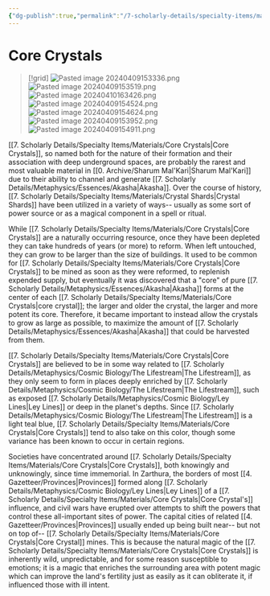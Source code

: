 ```yaml
---
{"dg-publish":true,"permalink":"/7-scholarly-details/specialty-items/materials/core-crystals/","noteIcon":""}
---
```


# Core Crystals 

>[!grid]
>![Pasted image 20240409153336.png](/img/user/x.%20Assets/Attachments/Pasted%20image%2020240409153336.png)
>![Pasted image 20240409153519.png](/img/user/x.%20Assets/Attachments/Pasted%20image%2020240409153519.png)
>![Pasted image 20240410163426.png](/img/user/x.%20Assets/Attachments/Pasted%20image%2020240410163426.png)
>![Pasted image 20240409154524.png](/img/user/x.%20Assets/Attachments/Pasted%20image%2020240409154524.png)
>![Pasted image 20240409154624.png](/img/user/x.%20Assets/Attachments/Pasted%20image%2020240409154624.png)
>![Pasted image 20240409153952.png](/img/user/x.%20Assets/Attachments/Pasted%20image%2020240409153952.png)
>![Pasted image 20240409154911.png](/img/user/x.%20Assets/Attachments/Pasted%20image%2020240409154911.png)

[[7. Scholarly Details/Specialty Items/Materials/Core Crystals\|Core Crystals]], so named both for the nature of their formation and their association with deep underground spaces, are probably the rarest and most valuable material in [[0. Archive/Sharum Mal'Kari\|Sharum Mal'Kari]] due to their ability to channel and generate [[7. Scholarly Details/Metaphysics/Essences/Akasha\|Akasha]]. Over the course of history, [[7. Scholarly Details/Specialty Items/Materials/Crystal Shards\|Crystal Shards]] have been utilized in a variety of ways-- usually as some sort of power source or as a magical component in a spell or ritual.

While [[7. Scholarly Details/Specialty Items/Materials/Core Crystals\|Core Crystals]] are a naturally occurring resource, once they have been depleted they can take hundreds of years (or more) to reform. When left untouched, they can grow to be larger than the size of buildings. It used to be common for [[7. Scholarly Details/Specialty Items/Materials/Core Crystals\|Core Crystals]] to be mined as soon as they were reformed, to replenish expended supply, but eventually it was discovered that a "core" of pure [[7. Scholarly Details/Metaphysics/Essences/Akasha\|Akasha]] forms at the center of each [[7. Scholarly Details/Specialty Items/Materials/Core Crystals\|core crystal]]; the larger and older the crystal, the larger and more potent its core. Therefore, it became important to instead allow the crystals to grow as large as possible, to maximize the amount of [[7. Scholarly Details/Metaphysics/Essences/Akasha\|Akasha]] that could be harvested from them.  

[[7. Scholarly Details/Specialty Items/Materials/Core Crystals\|Core Crystals]] are believed to be in some way related to [[7. Scholarly Details/Metaphysics/Cosmic Biology/The Lifestream\|The Lifestream]], as they only seem to form in places deeply enriched by [[7. Scholarly Details/Metaphysics/Cosmic Biology/The Lifestream\|The Lifestream]], such as exposed [[7. Scholarly Details/Metaphysics/Cosmic Biology/Ley Lines\|Ley Lines]] or deep in the planet's depths. Since [[7. Scholarly Details/Metaphysics/Cosmic Biology/The Lifestream\|The Lifestream]] is a light teal blue, [[7. Scholarly Details/Specialty Items/Materials/Core Crystals\|Core Crystals]] tend to also take on this color, though some variance has been known to occur in certain regions. 

Societies have concentrated around [[7. Scholarly Details/Specialty Items/Materials/Core Crystals\|Core Crystals]], both knowingly and unknowingly, since time immemorial. In Zarthura, the borders of most [[4. Gazetteer/Provinces\|Provinces]] formed along [[7. Scholarly Details/Metaphysics/Cosmic Biology/Ley Lines\|Ley Lines]] of a [[7. Scholarly Details/Specialty Items/Materials/Core Crystals\|Core Crystal's]] influence, and civil wars have erupted over attempts to shift the powers that control these all-important sites of power. The capital cities of related [[4. Gazetteer/Provinces\|Provinces]] usually ended up being built near-- but not on top of-- [[7. Scholarly Details/Specialty Items/Materials/Core Crystals\|Core Crystal]] mines. This is because the natural magic of the [[7. Scholarly Details/Specialty Items/Materials/Core Crystals\|Core Crystals]] is inherently wild, unpredictable, and for some reason susceptible to emotions; it is a magic that enriches the surrounding area with potent magic which can improve the land's fertility just as easily as it can obliterate it, if influenced those with ill intent. 

